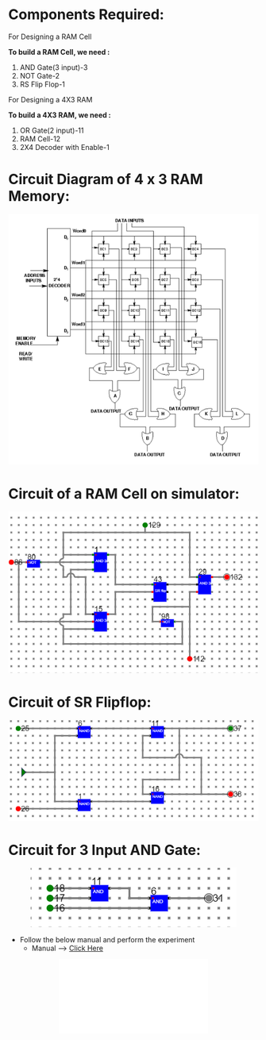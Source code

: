 # Components Required:

For Designing a RAM Cell

<strong>To build a RAM Cell, we need :</strong>

1. AND Gate(3 input)-3
2. NOT Gate-2
3. RS Flip Flop-1

For Designing a 4X3 RAM

<strong>To build a 4X3 RAM, we need :</strong>

1. OR Gate(2 input)-11
2. RAM Cell-12
3. 2X4 Decoder with Enable-1

# Circuit Diagram of 4 x 3 RAM Memory:
<center>
<img src="./simulation/images/memory_circuit.png">
</center>

# Circuit of a RAM Cell on simulator:
<center>
<img src="./simulation/images/RAM_design_memory.png">
</center>

# Circuit of SR Flipflop:
<center>
<img src="./simulation/images/S-R flip flop.png">
</center>

# Circuit for 3 Input AND Gate:
<center>
<img src="./simulation/images/3 inp AND gate.png">
</center>

- Follow the below manual and perform the experiment
    - Manual --> [Click Here](./simulation/coavlNew.pdf)

<center>
<embed src="./simulation/coavlNew.pdf" type="application/pdf">
</center>